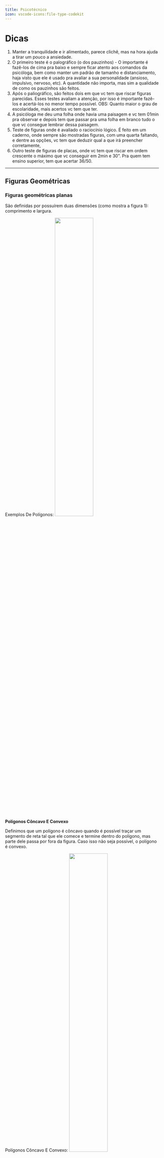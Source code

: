 ```yaml
---
title: Psicotécnico
icon: vscode-icons:file-type-codekit
---
```


# Dicas

1. Manter a tranquilidade e ir alimentado, parece clichê, mas na hora ajuda a tirar um pouco a ansiedade.
2. O primeiro teste é o palográfico (o dos pauzinhos) - O importante é fazê-los de cima pra baixo e sempre ficar atento aos comandos da psicóloga, bem como manter um padrão de tamanho e distanciamento, haja visto que ele é usado pra avaliar a sua personalidade (ansioso, impulsivo, nervoso, etc). A quantidade não importa, mas sim a qualidade de como os pauzinhos são feitos.
3. Após o paliográfico, são feitos dois em que vc tem que riscar figuras parecidas. Esses testes avaliam a atenção, por isso é importante fazê-los e acertá-los no menor tempo possível. OBS: Quanto maior o grau de escolaridade, mais acertos vc tem que ter.
4. A psicóloga me deu uma folha onde havia uma paisagem e vc tem 01min pra observar e depois tem que passar pra uma folha em branco tudo o que vc consegue lembrar dessa paisagem.
5. Teste de figuras onde é avaliado o raciocínio lógico. É feito em um caderno, onde sempre são mostradas figuras, com uma quarta faltando, e dentre as opções, vc tem que deduzir qual a que irá preencher corretamente,
6. Outro teste de figuras  de placas, onde vc tem que riscar em ordem crescente o máximo que vc conseguir em 2min e 30". Pra quem tem ensino superior, tem que acertar 36/50.

---

## Figuras Geométricas

### Figuras geométricas planas

São definidas por possuírem duas dimensões (como mostra a figura 1): comprimento e largura.

Exemplos De Polígonos:
<img src="https://content.querobolsa.com.br/assets/54e7166d-f983-4835-a8d6-4ba216e8dafb" width="50%">

**Polígonos Côncavo E Convexo**

Definimos que um polígono é côncavo quando é possível traçar um segmento de reta tal que ele comece e termine dentro do polígono, mas parte dele passa por fora da figura. Caso isso não seja possível, o polígono é convexo.

Polígonos Côncavo E Convexo:
<img src="https://content.querobolsa.com.br/assets/277d3340-6da3-4a9b-b73b-21c83c73c444" width="50%">

Além disso, um polígono convexo pode ser classificado como regular. Um polígono é regular quando ele for equilátero (possuir os lados iguais) e equiângulo (possuir os ângulos iguais).

Exemplo De Um Hexágono (Polígono De 6 Lados) Regular:
<img src="https://content.querobolsa.com.br/assets/b3860702-6c2e-4e82-8ce2-177a7a4a297a4" width="50%">

### Nomenclatura de polígonos

| Número     | Denominação   |
|------------|---------------|
| 3          | Triângulo     |
| 4          | Quadrilatero  |
| 5          | Pentagono     |
| 6          | Hexágono      |
| 7          | Heptágono     |
| 8          | Octógono      |
| 9          | Eneágono      |
| 10         | Decágono      |
| 11         | Undecágono    |
| 12         | Dodecágono    |
| 13         | Tridecágono   |
| 20         | Icoságono     |

## Figuras geométricas em 3 dimensões

Essas figuras, mais conhecidas como sólidos geométricos, possuem 3 dimensões: **comprimento, largura e altura**. Podemos dividi-las em poliedros e não poliedros.

### Poliedros

Um poliedro é um sólido geométrico composto apenas por superfícies planas, enquanto um não poliedro é aquele composto por pelo menos alguma superfície curva.

Exemplos de não poliedros:
<img src="https://content.querobolsa.com.br/assets/8c812a6c-9127-45c5-9713-2f2bac151bb6" width="50%">

Exemplos de poliedros:
<img src="https://content.querobolsa.com.br/assets/10dca403-7624-4b42-a430-3425ee6fb477" width="50%">
